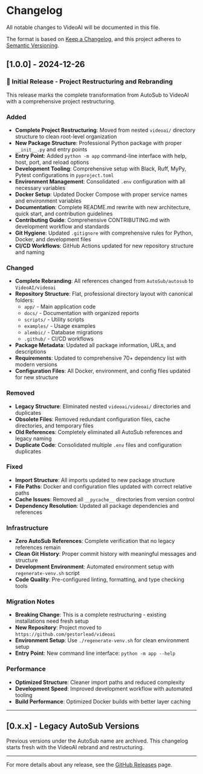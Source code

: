 # Changelog

All notable changes to VideoAI will be documented in this file.

The format is based on [Keep a Changelog](https://keepachangelog.com/en/1.0.0/),
and this project adheres to [Semantic Versioning](https://semver.org/spec/v2.0.0.html).

## [1.0.0] - 2024-12-26

### 🎉 Initial Release - Project Restructuring and Rebranding

This release marks the complete transformation from AutoSub to VideoAI with a comprehensive project restructuring.

### Added
- **Complete Project Restructuring**: Moved from nested `videoai/` directory structure to clean root-level organization
- **New Package Structure**: Professional Python package with proper `__init__.py` and entry points
- **Entry Point**: Added `python -m app` command-line interface with help, host, port, and reload options
- **Development Tooling**: Comprehensive setup with Black, Ruff, MyPy, Pytest configurations in `pyproject.toml`
- **Environment Management**: Consolidated `.env` configuration with all necessary variables
- **Docker Setup**: Updated Docker Compose with proper service names and environment variables
- **Documentation**: Complete README.md rewrite with new architecture, quick start, and contribution guidelines
- **Contributing Guide**: Comprehensive CONTRIBUTING.md with development workflow and standards
- **Git Hygiene**: Updated `.gitignore` with comprehensive rules for Python, Docker, and development files
- **CI/CD Workflows**: GitHub Actions updated for new repository structure and naming

### Changed
- **Complete Rebranding**: All references changed from `AutoSub/autosub` to `VideoAI/videoai`
- **Repository Structure**: Flat, professional directory layout with canonical folders:
  - `app/` - Main application code
  - `docs/` - Documentation with organized reports
  - `scripts/` - Utility scripts
  - `examples/` - Usage examples
  - `alembic/` - Database migrations
  - `.github/` - CI/CD workflows
- **Package Metadata**: Updated all package information, URLs, and descriptions
- **Requirements**: Updated to comprehensive 70+ dependency list with modern versions
- **Configuration Files**: All Docker, environment, and config files updated for new structure

### Removed
- **Legacy Structure**: Eliminated nested `videoai/videoai/` directories and duplicates
- **Obsolete Files**: Removed redundant configuration files, cache directories, and temporary files
- **Old References**: Completely eliminated all AutoSub references and legacy naming
- **Duplicate Code**: Consolidated multiple `.env` files and configuration duplicates

### Fixed
- **Import Structure**: All imports updated to new package structure
- **File Paths**: Docker and configuration files updated with correct relative paths
- **Cache Issues**: Removed all `__pycache__` directories from version control
- **Dependency Resolution**: Updated all package dependencies and references

### Infrastructure
- **Zero AutoSub References**: Complete verification that no legacy references remain
- **Clean Git History**: Proper commit history with meaningful messages and structure
- **Development Environment**: Automated environment setup with `regenerate-venv.sh` script
- **Code Quality**: Pre-configured linting, formatting, and type checking tools

### Migration Notes
- **Breaking Change**: This is a complete restructuring - existing installations need fresh setup
- **New Repository**: Project moved to `https://github.com/gestorlead/videoai`
- **Environment Setup**: Use `./regenerate-venv.sh` for clean environment setup
- **Entry Point**: New command line interface: `python -m app --help`

### Performance
- **Optimized Structure**: Cleaner import paths and reduced complexity
- **Development Speed**: Improved development workflow with automated tooling
- **Build Performance**: Optimized Docker builds with better layer caching

---

## [0.x.x] - Legacy AutoSub Versions

Previous versions under the AutoSub name are archived. This changelog starts fresh with the VideoAI rebrand and restructuring.

---

For more details about any release, see the [GitHub Releases](https://github.com/gestorlead/videoai/releases) page.
